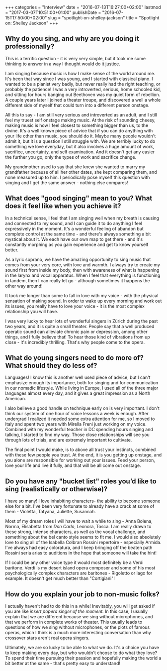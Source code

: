 +++
categories = "Interview"
date = "2016-07-13T16:27:00+02:00"
lastmod = "2017-03-07T10:51:00+01:00"
publishDate = "2016-07-15T17:50:00+02:00"
slug = "spotlight-on-shelley-jackson"
title = "Spotlight on: Shelley Jackson"
+++

## Why do you sing, and why are you doing it professionally?

This is a terrific question - it is very very simple, but it took me some thinking to answer in a way I thought would do it justice.

I am singing because music is how I make sense of the world around me. It's been that way since I was young, and I started with classical piano. I wanted to be a pianist very badly, but never really had the right teaching, or probably the patience! I was a very introverted, serious, home schooled kid, and sitting for hours banging out Beethoven was my quiet form of rebellion. A couple years later I joined a theater troupe, and discovered a well a whole different side of myself that could turn into a different person onstage. 

All this to say - I am still very serious and introverted as an adult, and I still feel my truest self onstage making music. At the risk of sounding cheesy, making music is how I feel closest to something bigger than us, to the divine. It's a well known piece of advice that if you can do anything with your life other than music, you should do it. Maybe many people wouldn't admit it, but it is a question I still struggle with. We are terribly lucky to do something we love everyday, but it also involves a huge amount of work, sacrifice, uncertainty, and self examination. And it doesn't get any easier the further you go, only the types of work and sacrifice change. 

My grandmother used to say that she knew she wanted to marry my grandfather because of all her other dates, she kept comparing them, and none measured up to him. I periodically pose myself this question with singing and I get the same answer - nothing else compares!

## What does "good singing" mean to you? What does it feel like when you achieve it?

In a technical sense, I feel that I am singing well when my breath is causing and connected to my sound, and I can guide it to do anything I feel expressively in the moment. It's a wonderful feeling of abandon but complete control at the same time - and there's always something a bit mystical about it. We each have our own map to get there - and it's constantly morphing as you gain experience and get to know yourself better. 

As a lyric soprano, we have the amazing opportunity to sing music that comes from your very core, with love and warmth. I always try to create my sound first from inside my body, then with awareness of what is happening in the larynx and vocal apparatus. When I feel that everything is functioning in tandem, then I can really let go - although sometimes it happens the other way around! 

It took me longer than some to fall in love with my voice - with the physical sensation of making sound. In order to wake up every morning and work out its issues, you really have to love your voice - it is the most complex relationship you will have. 

I was very lucky to hear lots of wonderful singers in Zürich during the past two years, and it is quite a small theater. People say that a well produced operatic sound can alleviate chronic pain or depression, among other things, and I fully believe that! To hear those kind of vibrations from up close - it's incredibly thrilling. That's why people come to the opera. 

## What do young singers need to do more of? What should they do less of?

Languages! I know this is another well used piece of advice, but I can't emphasize enough its importance, both for singing and for communication in our nomadic lifestyle. While living in Europe, I used all of the three major languages almost every day, and it gives a great impression as a North American. 

I also believe a good handle on technique early on is very important. I don't think our system of one hour of voice lessons a week is enough. After undergrad I realized it needed some extra attention for me, so I moved to Italy and spent two years with Mirella Freni just working on my voice. Combined with my wonderful teacher in DC spending hours singing and talking, I started to find my way. Those close relationships will see you through lots of trials, and are extremely important to cultivate. 

The final point I would make, is to above all trust your instincts, combined with these few people you trust. At the end, it is you getting up onstage, and you alone are responsible for working out your issues. Feed your person, love your life and live it fully, and that will be all come out onstage. 

## Do you have any "bucket list" roles you’d like to sing (realistically or otherwise)?

I have so many! I love inhabiting characters- the ability to become someone else for a bit. I've been very fortunate to already have a crack at some of them - Violetta, Tatyana, Juliette, Susannah. 

Most of my dream roles I will have to wait a while to sing - Anna Bolena, Norma, Elisabetta from *Don Carlo*, Leonora, Tosca. I am really drawn to these strong, intense characters, as well as the vocal challenge, and something about the bel canto style seems to fit me. I would also absolutely love to sing all of the Isabella Colbran Rossini repertoire - especially Armida. I've always had easy coloratura, and I keep bringing off the beaten path Rossini seria arias to auditions in the hope that someone will take the hint!

If I could be any other voice type it would most definitely be a Verdi baritone. Verdi is my desert island opera composer and some of his most psychologically complex characters are baritones - Rigoletto or Iago for example. It doesn't get much better than "Cortigiani"!

## How do you explain your job to non-music folks?

I actually haven't had to do this in a while! Inevitably, you will get asked if you are like *insert popera singer of the moment.* In this case, I usually explain that we are different because we sing without microphones, and that we perform in complete works of theater. This usually leads to questions of how we sing without microphones, or the plots of famous operas, which I think is a much more interesting conversation than why crossover stars aren't real opera singers. 

Ultimately, we are so lucky to be able to what we do. It's a choice you have to keep making every day, but who wouldn't choose to do what they love? To spend their time pursuing their passion and hopefully making the world a bit better at the same - that's pretty easy to understand! 

